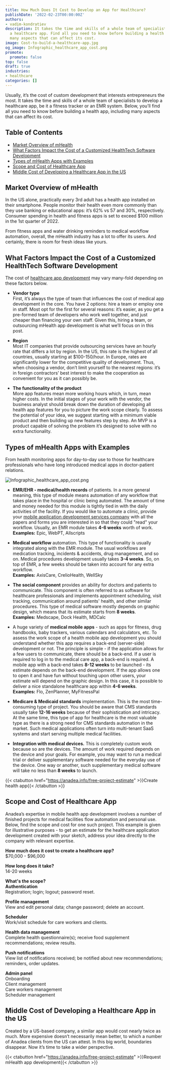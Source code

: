 ```yaml
---
title: How Much Does It Cost to Develop an App for Healthcare?
publishDate: '2022-02-23T00:00:00Z'
authors:
- vadim-kondratiev
description: It takes the time and skills of a whole team of specialists to develop
  a healthcare app. Find all you need to know before building a health app, including
  many aspects that can affect its cost.
image: Cost-to-build-a-healthcare-app.jpg
og_image: Infographic_healthcare_app_cost.png
promote:
  promote: false
top: false
draft: true
industries:
- healthcare
categories: []
---
```

Usually, it’s the cost of custom development that interests entrepreneurs the most. It takes the time and skills of a whole team of specialists to develop a healthcare app, be it a fitness tracker or an EMR system. Below, you’ll find all you need to know before building a health app, including many aspects that can affect its cost.

<h2>Table of Contents</h2>
<ul>
  <li><a href="#overview">Market Overview of mHealth</a></li>
  <li><a href="#factors">What Factors Impact the Cost of a Customized HealthTech Software Development</a></li>
  <li><a href="#types">Types of mHealth Apps with Examples</a></li>
  <li><a href="#scope-cost">Scope and Cost of Healthcare App</a></li>
  <li><a href="#us-cost">Middle Cost of Developing a Healthcare App in the US</a></li>
</ul>

<a name="overview"></a>
## Market Overview of mHealth
In the US alone, practically every 3rd adult has a health app installed on their smartphone. People monitor their health even more commonly than they use banking or educational apps: it’s 62% vs 57 and 30%, respectively. Consumer spending in health and fitness apps is set to exceed $100 million in the 1st quarter of 2022.

From fitness apps and water drinking reminders to medical workflow automation, overall, the mHealth industry has a lot to offer its users. And certainly, there is room for fresh ideas like yours.

<a name="factors"></a>
## What Factors Impact the Cost of a Customized HealthTech Software Development
The cost of <a href="https://anadea.info/solutions/medical-app-development" target="_blank">healthcare app development</a> may vary many-fold depending on these factors below.

* __Vendor type__<br />
First, it’s always the type of team that influences the cost of medical app development in the core. You have 2 options: hire a team or employ one in staff. Most opt for the first for several reasons: it’s easier, as you get a pre-formed team of developers who work well together, and just cheaper than financing your own staff. Given this, hiring a team, or outsourcing mHealth app development is what we’ll focus on in this post.

* __Region__<br />
Most IT companies that provide outsourcing services have an hourly rate that differs a lot by region. In the US, this rate is the highest of all countries, usually starting at $100-150/hour. In Europe, rates are significantly lower for the competitive quality of development. Thus, when choosing a vendor, don’t limit yourself to the nearest regions: it’s in foreign contractors’ best interest to make the cooperation as convenient for you as it can possibly be.

* __The functionality of the product__<br />
More app features mean more working hours which, in turn, mean higher costs. In the initial stages of your work with the vendor, the business analyst should break down the duration of developing all health app features for you to picture the work scope clearly. To assess the potential of your idea, we suggest starting with a minimum viable product and then building up new features step by step. An MVP is a product capable of solving the problem it’s designed to solve with no extra functionality.

<a name="types"></a>
## Types of mHealth Apps with Examples
From health monitoring apps for day-to-day use to those for healthcare professionals who have long introduced medical apps in doctor-patient relations.

![Infographic_healthcare_app_cost.png](Infographic_healthcare_app_cost.png)

* __EMR/EHR - medical/health records__ of patients. In a more general meaning, this type of module means automation of any workflow that takes place in the hospital or clinic being automated. The amount of time and money needed for this module is tightly tied in with the daily activities of the facility. If you would like to automate a clinic, provide your <a href="https://anadea.info/services/mobile-development" target="_blank">mobile application development services company</a> with all the papers and forms you are interested in so that they could "read" your workflow. Usually, an EMR module takes __4-6 weeks__ worth of work.<br />
__Examples:__ Epic, WebPT, Allscripts

* __Medical workflow__ automation. This type of functionality is usually integrated along with the EMR module. The usual workflows are medication tracking, incidents & accidents, drug management, and so on. Medical procedures development usually takes __3-4 weeks__. So, on top of EMR, a few weeks should be taken into account for any extra workflow.<br />
__Examples:__ AxisCare, CrelioHealth, WellSky

* __The social component__ provides an ability for doctors and patients to communicate. This component is often referred to as software for healthcare professionals and implements appointment scheduling, visit tracking, communication around patients' health, and other similar procedures. This type of medical software mostly depends on graphic design, which means that its estimate starts from __8 weeks__.<br />
__Examples:__ Medscape, Dock Health, MDCalc

* A huge variety of __medical mobile apps__ - such as apps for fitness, drug handbooks, baby trackers, various calendars and calculators, etc. To assess the work scope of a health mobile app development you should understand whether this app requires a back-end (server-side) development or not. The principle is simple - if the application allows for a few users to communicate, there should be a back-end. If a user is required to log in to the medical care app, a back-end is required. A mobile app with a back-end takes __8-12 weeks__ to be launched - its estimate depends on the back-end development. If the app allows one to open it and have fun without touching upon other users, your estimate will depend on the graphic design. In this case, it is possible to deliver a nice standalone healthcare app within __4-6 weeks__.<br />
__Examples:__ Flo, ZenPlanner, MyFitnessPal

* __Medicare & Medicaid standards__ implementation. This is the most time-consuming type of project. You should be aware that CMS standards usually take __12-16 weeks__ because of their sophistication and intricacy. At the same time, this type of app for healthcare is the most valuable type as there is a strong need for CMS standards automation in the market. Such medical applications often turn into multi-tenant SaaS systems and start serving multiple medical facilities.

* __Integration with medical devices.__ This is completely custom work because so are the devices. The amount of work required depends on the device and your goals. For example, you may want to run a medical trial or deliver supplementary software needed for the everyday use of the device. One way or another, such supplementary medical software will take no less than __8 weeks__ to launch.

{{< ctabutton href="https://anadea.info/free-project-estimate" >}}Create health app{{< /ctabutton >}}

<a name="scope-cost"></a>
## Scope and Cost of Healthcare App
Anadea’s expertise in mobile health app development involves a number of finished projects for medical facilities flow automation and personal use. Below, find the scope and cost for one such project. This example is given for illustrative purposes - to get an estimate for the healthcare application development created with your sketch, address your idea directly to the company with relevant expertise.

__How much does it cost to create a healthcare app?__<br />
$70,000 - $96,000

__How long does it take?__<br />
14-20 weeks

__What's the scope?__<br />
__Authentication__<br />
Registration; login; logout; password reset.

__Profile management__<br />
View and edit personal data; change password; delete an account.

__Scheduler__<br />
Work/visit schedule for care workers and clients.

__Health data management__<br />
Complete health questionnaire(s); receive food supplement recommendations; review results.

__Push notifications__<br />
View list of notifications received; be notified about new recommendations; reminders, order updates.

__Admin panel__<br />
Onboarding<br />
Client management<br />
Care workers management<br />
Scheduler management

<a name="us-cost"></a>
## Middle Cost of Developing a Healthcare App in the US
Created by a US-based company, a similar app would cost nearly twice as much. More expensive doesn’t necessarily mean better, to which a number of Anadea clients from the US can attest. In this big world, boundaries disappear. Now it’s time to take a wider perspective.

{{< ctabutton href="https://anadea.info/free-project-estimate" >}}Request mHealth app development{{< /ctabutton >}}
